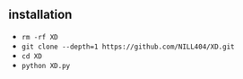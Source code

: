 ## <b>installation</b>

- `rm -rf XD`
- `git clone --depth=1 https://github.com/NILL404/XD.git`
- `cd XD`
- `python XD.py`
